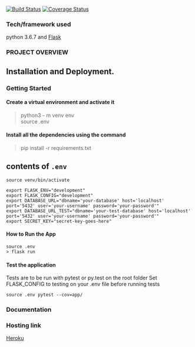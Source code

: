  [![Build Status](https://travis-ci.org/chrisribia/FlaskBlog.svg?branch=master)](https://travis-ci.org/chrisribia/FlaskBlog) [![Coverage Status](https://coveralls.io/repos/github/chrisribia/FlaskBlog/badge.svg)](https://coveralls.io/github/chrisribia/FlaskBlog)
### Tech/framework used  
python 3.6.7 and [Flask](http://flask.pocoo.org/docs/dev/)   
### PROJECT OVERVIEW  
 
## Installation and Deployment. 
### Getting Started 
 
#### Create a virtual environment and activate it 
> python3 - m venv env  
> source .env  
#### Install all the dependencies using the command
> pip install -r requirements.txt
## contents of `.env`   
```  
source venv/bin/activate  

export FLASK_ENV="development"   
export FLASK_CONFIG="development"  
export DATABASE_URL="dbname='your-database' host='localhost' port='5432' user='your-username' password='your-password'"   
export DATABASE_URL_TEST="dbname='your-test-database' host='localhost' port='5432' user='your-username' password='your-password'"   
export SECRET_KEY="secret-key-goes-here"
``` 
#### How to Run the App
 ```   
source .env
> flask run   
```

#### Test the application  
Tests are to be run with pytest or py.test on the root folder
Set FLASK_CONFIG to testing on your .env file before running tests   

`source .env
pytest --cov=app/` 
 ### Documentation   
 ### Hosting link
 [Heroku](https://wakali-stack.herokuapp.com/)
